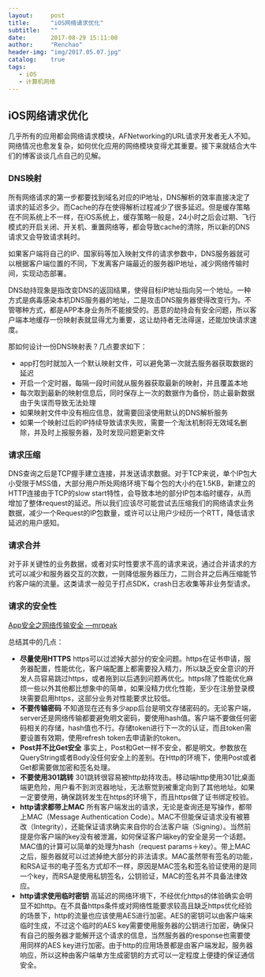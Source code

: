 ```yaml
---
layout:     post
title:      "iOS网络请求优化"
subtitle:   ""
date:       2017-08-29 15:11:00
author:     "Renchao"
header-img: "img/2017.05.07.jpg"
catalog:    true
tags: 
   - iOS
   - 计算机网络
---
```


## iOS网络请求优化

几乎所有的应用都会网络请求模块，AFNetworking的URL请求开发者无人不知。网络情况也愈发复杂，如何优化应用的网络模块变得尤其重要。接下来就结合大牛们的博客谈谈几点自己的见解。

### DNS映射

所有网络请求的第一步都要找到域名对应的IP地址，DNS解析的效率直接决定了请求的延迟多少。而Cache的存在使得解析过程减少了很多延迟。但是缓存策略在不同系统上不一样，在iOS系统上，缓存策略一般是，24小时之后会过期、飞行模式的开启关闭、开关机、重置网络等，都会导致cache的清除，所以新的DNS请求又会导致请求耗时。

如果客户端将自己的IP、国家码等加入映射文件的请求参数中，DNS服务器就可以根据客户端位置的不同，下发离客户端最近的服务器IP地址，减少网络传输时间，实现动态部署。

DNS劫持现象是指改变DNS的返回结果，使得目标IP地址指向另一个地址。一种方式是病毒感染本机DNS服务器的地址，二是攻击DNS服务器使得改变行为。不管哪种方式，都是APP本身业务所不能接受的。恶意的劫持会有安全问题，所以客户端本地缓存一份映射表就显得尤为重要，这让劫持者无法得逞，还能加快请求速度。

那如何设计一份DNS映射表？几点要求如下：

- app打包时就加入一个默认映射文件，可以避免第一次就去服务器获取数据的延迟
- 开启一个定时器，每隔一段时间就从服务器获取最新的映射，并且覆盖本地
- 每次取到最新的映射信息后，同时保存上一次的数据作为备份，防止最新数据由于失误而导致无法处理
- 如果映射文件中没有相应信息，就需要回滚使用默认的DNS解析服务
- 如果一个映射过后的IP持续导致请求失败，需要一个淘汰机制将无效域名删除，并及时上报服务器，及时发现问题更新文件

### 请求压缩

DNS查询之后是TCP握手建立连接，并发送请求数据。对于TCP来说，单个IP包大小受限于MSS值，大部分用户所处网络环境下每个包的大小约在1.5KB，新建立的HTTP连接由于TCP的slow start特性，会导致本地的部分IP包本临时缓存，从而增加了整体request的延迟。所以我们应该尽可能尝试去压缩我们的网络请求业务数据，减少一个Request的IP包数量，或许可以让用户少经历一个RTT，降低请求延迟的用户感知。

### 请求合并

对于非关键性的业务数据，或者对实时性要求不高的请求来说，通过合并请求的方式可以减少和服务器交互的次数，一则降低服务器压力，二则合并之后再压缩能节约客户端的流量。这类请求一般见于打点SDK，crash日志收集等非业务型请求。

### 请求的安全性

[App安全之网络传输安全    —mrpeak](http://mrpeak.cn/blog/encrypt/)

总结其中的几点：

- **尽量使用HTTPS**   https可以过滤掉大部分的安全问题。https在证书申请，服务器配置，性能优化，客户端配置上都需要投入精力，所以缺乏安全意识的开发人员容易跳过https，或者拖到以后遇到问题再优化。https除了性能优化麻烦一些以外其他都比想象中的简单，如果没精力优化性能，至少在注册登录模块需要启用https，这部分业务对性能要求比较低。
- **不要传输密码**    不知道现在还有多少app后台是明文存储密码的。无论客户端，server还是网络传输都要避免明文密码，要使用hash值。客户端不要做任何密码相关的存储，hash值也不行。存储token进行下一次的认证，而且token需要设置有效期，使用refresh token去申请新的token。
- **Post并不比Get安全**   事实上，Post和Get一样不安全，都是明文。参数放在QueryString或者Body没任何安全上的差别。在Http的环境下，使用Post或者Get都需要做加密和签名处理。
- **不要使用301跳转**   301跳转很容易被http劫持攻击。移动端http使用301比桌面端更危险，用户看不到浏览器地址，无法察觉到被重定向到了其他地址。如果一定要使用，确保跳转发生在https的环境下，而且https做了证书绑定校验。
- **http请求都带上MAC**   所有客户端发出的请求，无论是查询还是写操作，都带上MAC（Message Authentication Code）。MAC不但能保证请求没有被篡改（Integrity），还能保证请求确实来自你的合法客户端（Signing）。当然前提是你客户端的key没有被泄漏，如何保证客户端key的安全是另一个话题。MAC值的计算可以简单的处理为hash（request params＋key）。带上MAC之后，服务器就可以过滤掉绝大部分的非法请求。MAC虽然带有签名的功能，和RSA证书的电子签名方式却不一样，原因是MAC签名和签名验证使用的是同一个key，而RSA是使用私钥签名，公钥验证，MAC的签名并不具备法律效应。
- **http请求使用临时密钥**   高延迟的网络环境下，不经优化https的体验确实会明显不如http。在不具备https条件或对网络性能要求较高且缺乏https优化经验的场景下，http的流量也应该使用AES进行加密。AES的密钥可以由客户端来临时生成，不过这个临时的AES key需要使用服务器的公钥进行加密，确保只有自己的服务器才能解开这个请求的信息，当然服务器的response也需要使用同样的AES key进行加密。由于http的应用场景都是由客户端发起，服务器响应，所以这种由客户端单方生成密钥的方式可以一定程度上便捷的保证通信安全。